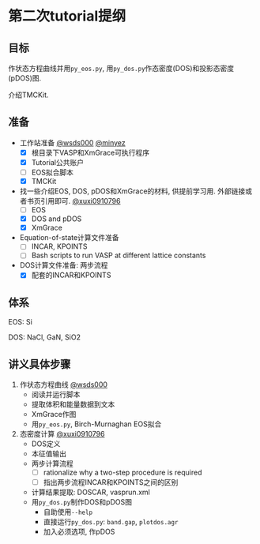 # 第二次tutorial提纲

## 目标

作状态方程曲线并用`py_eos.py`, 用`py_dos.py`作态密度(DOS)和投影态密度(pDOS)图.

介绍TMCKit.

## 准备

- 工作站准备 [@wsds000](https://github.com/wsds000) [@minyez](https://github.com/minyez)
  - [x] 根目录下VASP和XmGrace可执行程序
  - [x] Tutorial公共账户
  - [ ] EOS拟合脚本
  - [x] TMCKit
- 找一些介绍EOS, DOS, pDOS和XmGrace的材料, 供提前学习用. 外部链接或者书页引用即可. [@xuxi0910796](https://github.com/xuxi0910796)
  - [ ] EOS
  - [x] DOS and pDOS
  - [x] XmGrace
- Equation-of-state计算文件准备
  - [ ] INCAR, KPOINTS
  - [ ] Bash scripts to run VASP at different lattice constants
- DOS计算文件准备: 两步流程
  - [x] 配套的INCAR和KPOINTS

## 体系

EOS: Si

DOS: NaCl, GaN, SiO2

## 讲义具体步骤

1. 作状态方程曲线 [@wsds000](https://github.com/wsds000)
    - 阅读并运行脚本
    - 提取体积和能量数据到文本
    - XmGrace作图
    - 用`py_eos.py`, Birch-Murnaghan EOS拟合
2. 态密度计算 [@xuxi0910796](https://github.com/xuxi0910796)
    - DOS定义
    - 本征值输出
    - 两步计算流程
      - [ ] rationalize why a two-step procedure is required
      - [ ] 指出两步流程INCAR和KPOINTS之间的区别
    - 计算结果提取: DOSCAR, vasprun.xml
    - 用`py_dos.py`制作DOS和pDOS图
      - 自助使用`--help`
      - 直接运行`py_dos.py`: `band.gap`, `plotdos.agr`
      - 加入必须选项, 作pDOS
